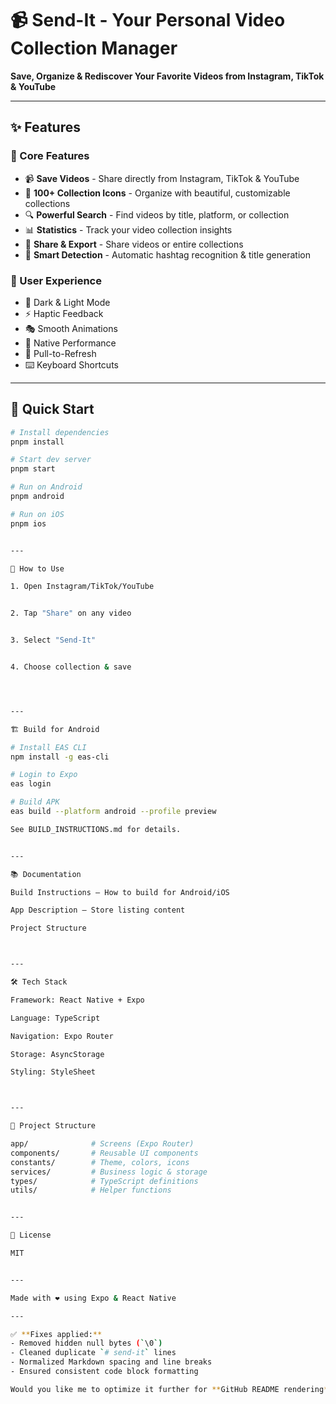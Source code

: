 # 📹 Send-It - Your Personal Video Collection Manager

**Save, Organize & Rediscover Your Favorite Videos from Instagram, TikTok & YouTube**

---

## ✨ Features

### 🎯 Core Features
- 📹 **Save Videos** - Share directly from Instagram, TikTok & YouTube  
- 📂 **100+ Collection Icons** - Organize with beautiful, customizable collections  
- 🔍 **Powerful Search** - Find videos by title, platform, or collection  
- 📊 **Statistics** - Track your video collection insights  
- 🔗 **Share & Export** - Share videos or entire collections  
- 🤖 **Smart Detection** - Automatic hashtag recognition & title generation  

### 🎨 User Experience
- 🌙 Dark & Light Mode  
- ⚡ Haptic Feedback  
- 🎭 Smooth Animations  
- 📱 Native Performance  
- 🔄 Pull-to-Refresh  
- ⌨️ Keyboard Shortcuts  

---

## 🚀 Quick Start

```bash
# Install dependencies
pnpm install

# Start dev server
pnpm start

# Run on Android
pnpm android

# Run on iOS
pnpm ios


---

📱 How to Use

1. Open Instagram/TikTok/YouTube


2. Tap "Share" on any video


3. Select "Send-It"


4. Choose collection & save




---

🏗️ Build for Android

# Install EAS CLI
npm install -g eas-cli

# Login to Expo
eas login

# Build APK
eas build --platform android --profile preview

See BUILD_INSTRUCTIONS.md for details.


---

📚 Documentation

Build Instructions — How to build for Android/iOS

App Description — Store listing content

Project Structure



---

🛠️ Tech Stack

Framework: React Native + Expo

Language: TypeScript

Navigation: Expo Router

Storage: AsyncStorage

Styling: StyleSheet



---

📁 Project Structure

app/              # Screens (Expo Router)
components/       # Reusable UI components
constants/        # Theme, colors, icons
services/         # Business logic & storage
types/            # TypeScript definitions
utils/            # Helper functions


---

📄 License

MIT


---

Made with ❤️ using Expo & React Native

---

✅ **Fixes applied:**
- Removed hidden null bytes (`\0`)  
- Cleaned duplicate `# send-it` lines  
- Normalized Markdown spacing and line breaks  
- Ensured consistent code block formatting  

Would you like me to optimize it further for **GitHub README rendering** (e.g., collapsible sections or shields.io badges)?
